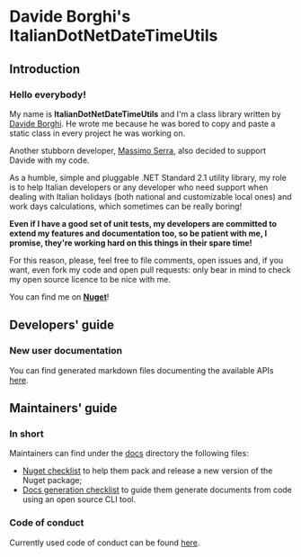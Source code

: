 # Davide Borghi's ItalianDotNetDateTimeUtils

## Introduction

### Hello everybody!

My name is __ItalianDotNetDateTimeUtils__ and I'm a class library written by [Davide Borghi](https://www.linkedin.com/in/davide-borghi-87364014a/). 
He wrote me because he was bored to copy and paste a static class in every project he was working on.

Another stubborn developer, [Massimo Serra](https://www.linkedin.com/in/massimo-serra/), also decided to support Davide with my code.

As a humble, simple and pluggable .NET Standard 2.1 utility library, my role is to help Italian developers or any developer who need support when dealing with Italian holidays (both national and customizable local ones) and work days calculations, which sometimes can be really boring!

**Even if I have a good set of unit tests, my developers are committed to extend my features and documentation too, so be patient with me, I promise, they're working hard on this things in their spare time!**

For this reason, please, feel free to file comments, open issues and, if you want, even fork my code and open pull requests: only bear in mind to check my open source licence to be nice with me.

You can find me on **[Nuget](https://www.nuget.org/packages/DavideBorghi.ItalianDotNetDateTimeUtils/)**!

## Developers' guide

### New user documentation
You can find generated markdown files documenting the available APIs [here](docs/generated/DavideBorghi/index.md).

## Maintainers' guide

### In short
Maintainers can find under the [docs](docs) directory the following files:
- [Nuget checklist](docs/nuget-checklist.md) to help them pack and release a new version of the Nuget package;
- [Docs generation checklist](docs/docs-generation-checklist.md) to guide them generate documents from code using an open source CLI tool.

### Code of conduct
Currently used code of conduct can be found [here](docs/CODE_OF_CONDUCT.md).